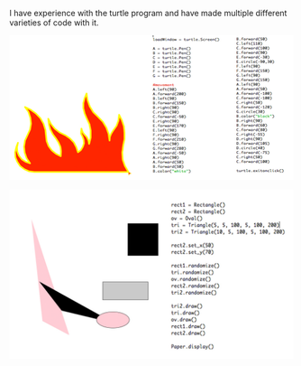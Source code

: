 I have experience with the turtle program and have made multiple different varieties of code with it.

![alt text](code1.jpg)

![alt text](code2.jpg)
